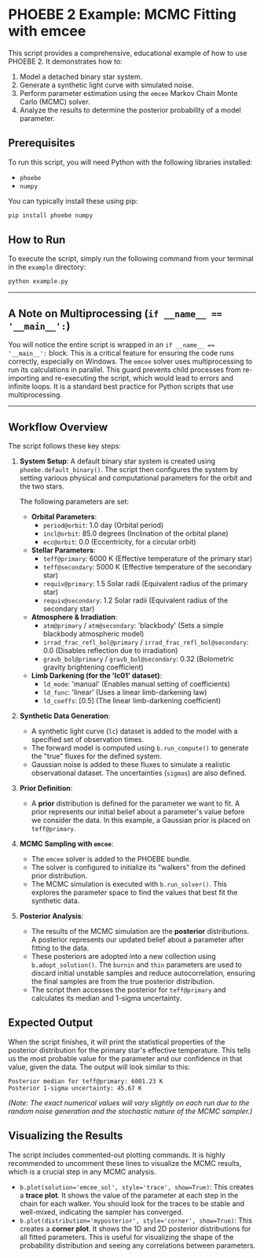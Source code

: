 # PHOEBE 2 Example: MCMC Fitting with emcee

This script provides a comprehensive, educational example of how to use PHOEBE 2. It demonstrates how to:
1.  Model a detached binary star system.
2.  Generate a synthetic light curve with simulated noise.
3.  Perform parameter estimation using the `emcee` Markov Chain Monte Carlo (MCMC) solver.
4.  Analyze the results to determine the posterior probability of a model parameter.

## Prerequisites

To run this script, you will need Python with the following libraries installed:
*   `phoebe`
*   `numpy`

You can typically install these using pip:
```bash
pip install phoebe numpy
```

## How to Run

To execute the script, simply run the following command from your terminal in the `example` directory:

```bash
python example.py
```

---

## A Note on Multiprocessing (`if __name__ == '__main__':`)

You will notice the entire script is wrapped in an `if __name__ == '__main__':` block. This is a critical feature for ensuring the code runs correctly, especially on Windows. The `emcee` solver uses multiprocessing to run its calculations in parallel. This guard prevents child processes from re-importing and re-executing the script, which would lead to errors and infinite loops. It is a standard best practice for Python scripts that use multiprocessing.

---

## Workflow Overview

The script follows these key steps:

1.  **System Setup**: A default binary star system is created using `phoebe.default_binary()`. The script then configures the system by setting various physical and computational parameters for the orbit and the two stars.

    The following parameters are set:
    *   **Orbital Parameters**:
        *   `period@orbit`: 1.0 day (Orbital period)
        *   `incl@orbit`: 85.0 degrees (Inclination of the orbital plane)
        *   `ecc@orbit`: 0.0 (Eccentricity, for a circular orbit)
    *   **Stellar Parameters**:
        *   `teff@primary`: 6000 K (Effective temperature of the primary star)
        *   `teff@secondary`: 5000 K (Effective temperature of the secondary star)
        *   `requiv@primary`: 1.5 Solar radii (Equivalent radius of the primary star)
        *   `requiv@secondary`: 1.2 Solar radii (Equivalent radius of the secondary star)
    *   **Atmosphere & Irradiation**:
        *   `atm@primary` / `atm@secondary`: 'blackbody' (Sets a simple blackbody atmospheric model)
        *   `irrad_frac_refl_bol@primary` / `irrad_frac_refl_bol@secondary`: 0.0 (Disables reflection due to irradiation)
        *   `gravb_bol@primary` / `gravb_bol@secondary`: 0.32 (Bolometric gravity brightening coefficient)
    *   **Limb Darkening (for the 'lc01' dataset)**:
        *   `ld_mode`: 'manual' (Enables manual setting of coefficients)
        *   `ld_func`: 'linear' (Uses a linear limb-darkening law)
        *   `ld_coeffs`: [0.5] (The linear limb-darkening coefficient)

2.  **Synthetic Data Generation**:
    *   A synthetic light curve (`lc`) dataset is added to the model with a specified set of observation times.
    *   The forward model is computed using `b.run_compute()` to generate the "true" fluxes for the defined system.
    *   Gaussian noise is added to these fluxes to simulate a realistic observational dataset. The uncertainties (`sigmas`) are also defined.

3.  **Prior Definition**:
    *   A **prior** distribution is defined for the parameter we want to fit. A prior represents our initial belief about a parameter's value before we consider the data. In this example, a Gaussian prior is placed on `teff@primary`.

4.  **MCMC Sampling with `emcee`**:
    *   The `emcee` solver is added to the PHOEBE bundle.
    *   The solver is configured to initialize its "walkers" from the defined prior distribution.
    *   The MCMC simulation is executed with `b.run_solver()`. This explores the parameter space to find the values that best fit the synthetic data.

5.  **Posterior Analysis**:
    *   The results of the MCMC simulation are the **posterior** distributions. A posterior represents our updated belief about a parameter after fitting to the data.
    *   These posteriors are adopted into a new collection using `b.adopt_solution()`. The `burnin` and `thin` parameters are used to discard initial unstable samples and reduce autocorrelation, ensuring the final samples are from the true posterior distribution.
    *   The script then accesses the posterior for `teff@primary` and calculates its median and 1-sigma uncertainty.

## Expected Output

When the script finishes, it will print the statistical properties of the posterior distribution for the primary star's effective temperature. This tells us the most probable value for the parameter and our confidence in that value, given the data. The output will look similar to this:

```
Posterior median for teff@primary: 6001.23 K
Posterior 1-sigma uncertainty: 45.67 K
```

*(Note: The exact numerical values will vary slightly on each run due to the random noise generation and the stochastic nature of the MCMC sampler.)*

## Visualizing the Results

The script includes commented-out plotting commands. It is highly recommended to uncomment these lines to visualize the MCMC results, which is a crucial step in any MCMC analysis.

*   `b.plot(solution='emcee_sol', style='trace', show=True)`: This creates a **trace plot**. It shows the value of the parameter at each step in the chain for each walker. You should look for the traces to be stable and well-mixed, indicating the sampler has converged.
*   `b.plot(distribution='myposterior', style='corner', show=True)`: This creates a **corner plot**. It shows the 1D and 2D posterior distributions for all fitted parameters. This is useful for visualizing the shape of the probability distribution and seeing any correlations between parameters.
